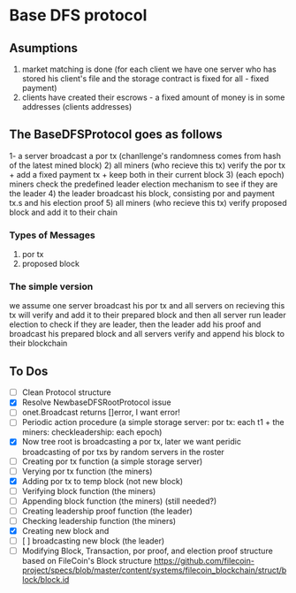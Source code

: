 # Base DFS protocol

## Asumptions

1) market matching is done
(for each client we have one server who has stored his client's file
and the storage contract is fixed for all - fixed payment)
2) clients have created their escrows -
a fixed amount of money is in some addresses (clients addresses)

## The BaseDFSProtocol goes as follows

1- a server broadcast a por tx
(chanllenge's randomness comes from hash of the latest mined block)
2) all miners (who recieve this tx) verify the por tx + add a fixed payment tx +
  keep both in their current block
3) (each epoch) miners check the predefined leader election mechanism
   to see if they are the leader
4) the leader broadcast his block, consisting por and payment tx.s
  and his election proof
5) all miners (who recieve this tx) verify proposed block and
  add it to their chain

### Types of Messages

1) por tx
2) proposed block

### The simple version

we assume one server broadcast his por tx and all servers on recieving this tx will verify and add it to their prepared block and then all server run leader election to check if they are leader, then the leader add his proof and broadcast his prepared block and all servers verify and append his block to their blockchain

## To Dos

- [ ] Clean Protocol structure
- [x] Resolve NewbaseDFSRootProtocol issue
- [ ] onet.Broadcast returns []error, I want error!
- [ ] Periodic action procedure (a simple storage server: por tx: each t1 + the miners: checkleadership: each epoch)
- [x] Now tree root is broadcasting a por tx, later we want peridic broadcasting of por txs by random servers in the roster
- [ ] Creating por tx function (a simple storage server)
- [ ] Verying por tx function (the miners)
- [x] Adding por tx to temp block (not new block)
- [ ] Verifying block function (the miners)
- [ ] Appending block function (the miners) (still needed?)
- [ ] Creating leadership proof function (the leader)
- [ ] Checking leadership function (the miners)
- [x] Creating new block and 
- [ ] [ ] broadcasting new block (the leader)
- [ ] Modifying Block, Transaction, por proof, and election proof structure based on FileCoin's Block structure <https://github.com/filecoin-project/specs/blob/master/content/systems/filecoin_blockchain/struct/block/block.id>
